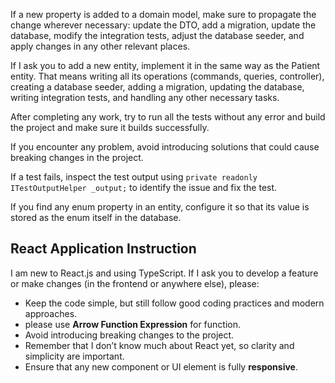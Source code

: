 If a new property is added to a domain model, make sure to propagate the change wherever necessary: update the DTO, add a migration, update the database, modify the integration tests, adjust the database seeder, and apply changes in any other relevant places.



If I ask you to add a new entity, implement it in the same way as the Patient entity. That means writing all its operations (commands, queries, controller), creating a database seeder, adding a migration, updating the database, writing integration tests, and handling any other necessary tasks.



After completing any work, try to run all the tests without any error and build the project and make sure it builds successfully.



If you encounter any problem, avoid introducing solutions that could cause breaking changes in the project.

If a test fails, inspect the test output using `private readonly ITestOutputHelper _output;` to identify the issue and fix the test. 

If you find any enum property in an entity, configure it so that its value is stored as the enum itself in the database.



## React Application Instruction

I am new to React.js and using TypeScript. If I ask you to develop a feature or make changes (in the frontend or anywhere else), please:

- Keep the code simple, but still follow good coding practices and modern approaches.
- please use **Arrow Function Expression** for function.
- Avoid introducing breaking changes to the project.
- Remember that I don’t know much about React yet, so clarity and simplicity are important.
- Ensure that any new component or UI element is fully **responsive**.
